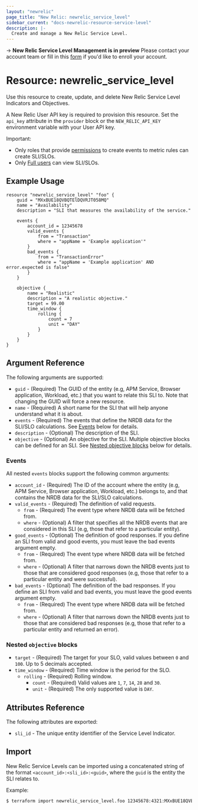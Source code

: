 ```yaml
---
layout: "newrelic"
page_title: "New Relic: newrelic_service_level"
sidebar_current: "docs-newrelic-resource-service-level"
description: |-
  Create and manage a New Relic Service Level.
---
```


-> **New Relic Service Level Management is in preview**
Please contact your account team or fill in this [form](https://forms.gle/v1y3PDJ2P6sSfviC7) if you'd like to enroll your account.

# Resource: newrelic\_service\_level

Use this resource to create, update, and delete New Relic Service Level Indicators and Objectives.

A New Relic User API key is required to provision this resource.  Set the `api_key`
attribute in the `provider` block or the `NEW_RELIC_API_KEY` environment
variable with your User API key.

Important:
- Only roles that provide [permissions](https://docs.newrelic.com/docs/accounts/accounts-billing/new-relic-one-user-management/new-relic-one-user-model-understand-user-structure/) to create events to metric rules can create SLI/SLOs.
- Only [Full users](https://docs.newrelic.com/docs/accounts/accounts-billing/new-relic-one-user-management/new-relic-one-user-model-understand-user-structure/#user-type) can view SLI/SLOs.

## Example Usage

```hcl
resource "newrelic_service_level" "foo" {
    guid = "MXxBUE18QVBQTElDQVRJT058MQ"
    name = "Availability"
    description = "SLI that measures the availability of the service."

    events {
        account_id = 12345678
        valid_events {
            from = "Transaction"
            where = "appName = 'Example application'"
        }
        bad_events {
            from = "TransactionError"
            where = "appName = 'Example application' AND error.expected is false"
        }
    }

    objective {
        name = "Realistic"
        description = "A realistic objective."
        target = 99.00
        time_window {
            rolling {
                count = 7
                unit = "DAY"
            }
        }
    }
}
```

## Argument Reference

The following arguments are supported:

  * `guid` - (Required) The GUID of the entity (e.g, APM Service, Browser application, Workload, etc.) that you want to relate this SLI to. Note that changing the GUID will force a new resource.
  * `name` - (Required) A short name for the SLI that will help anyone understand what it is about.
  * `events` - (Required) The events that define the NRDB data for the SLI/SLO calculations.
  See [Events](#events) below for details.
  * `description` - (Optional) The description of the SLI.
  * `objective` - (Optional) An objective for the SLI. Multiple objective blocks can be defined for an SLI.
  See [Nested objective blocks](#nested-objective-blocks) below for details.

### Events

All nested `events` blocks support the following common arguments:

  * `account_id` - (Required) The ID of the account where the entity (e.g, APM Service, Browser application, Workload, etc.) belongs to,
  and that contains the NRDB data for the SLI/SLO calculations. 
  * `valid_events` - (Required) The definition of valid requests.
    * `from` - (Required) The event type where NRDB data will be fetched from.
    * `where` - (Optional) A filter that specifies all the NRDB events that are considered in this SLI (e.g, those that refer to a particular entity).
  * `good_events` - (Optional) The definition of good responses. If you define an SLI from valid and good events, you must leave the bad events argument empty.
    * `from` - (Required) The event type where NRDB data will be fetched from.
    * `where` - (Optional) A filter that narrows down the NRDB events just to those that are considered good responses (e.g, those that refer to
    a particular entity and were successful).
  * `bad_events` - (Optional) The definition of the bad responses. If you define an SLI from valid and bad events, you must leave the good events argument empty.
    * `from` - (Required) The event type where NRDB data will be fetched from.
    * `where` - (Optional) A filter that narrows down the NRDB events just to those that are considered bad responses (e.g, those that refer to
    a particular entity and returned an error).

### Nested `objective` blocks

  * `target` - (Required) The target for your SLO, valid values between `0` and `100`. Up to 5 decimals accepted.
  * `time_window` - (Required) Time window is the period for the SLO.
    * `rolling` - (Required) Rolling window.
      * `count` - (Required) Valid values are `1`, `7`, `14`, `28` and `30`.
      * `unit` - (Required) The only supported value is `DAY`.

## Attributes Reference

The following attributes are exported:

  * `sli_id` - The unique entity identifier of the Service Level Indicator.

## Import

New Relic Service Levels can be imported using a concatenated string of the format
 `<account_id>:<sli_id>:<guid>`, where the `guid` is the entity the SLI relates to.

Example:

```bash
$ terraform import newrelic_service_level.foo 12345678:4321:MXxBUE18QVBQTElDQVRJT058MQ
```

